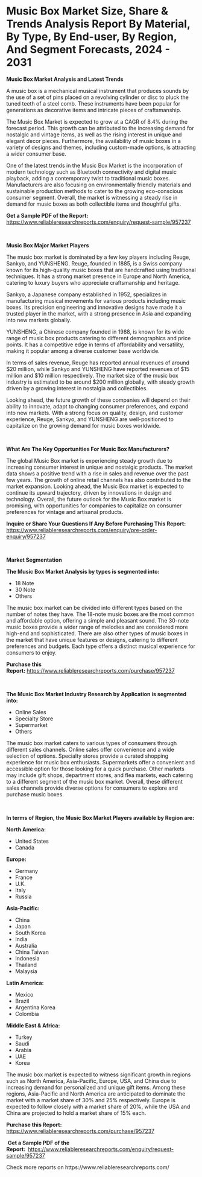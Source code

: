 <p><h1>Music Box Market Size, Share & Trends Analysis Report By Material, By Type, By End-user, By Region, And Segment Forecasts, 2024 - 2031</h1></p><p><strong>Music Box Market Analysis and Latest Trends</strong></p>
<p><p>A music box is a mechanical musical instrument that produces sounds by the use of a set of pins placed on a revolving cylinder or disc to pluck the tuned teeth of a steel comb. These instruments have been popular for generations as decorative items and intricate pieces of craftsmanship.</p><p>The Music Box Market is expected to grow at a CAGR of 8.4% during the forecast period. This growth can be attributed to the increasing demand for nostalgic and vintage items, as well as the rising interest in unique and elegant decor pieces. Furthermore, the availability of music boxes in a variety of designs and themes, including custom-made options, is attracting a wider consumer base.</p><p>One of the latest trends in the Music Box Market is the incorporation of modern technology such as Bluetooth connectivity and digital music playback, adding a contemporary twist to traditional music boxes. Manufacturers are also focusing on environmentally friendly materials and sustainable production methods to cater to the growing eco-conscious consumer segment. Overall, the market is witnessing a steady rise in demand for music boxes as both collectible items and thoughtful gifts.</p></p>
<p><strong>Get a Sample PDF of the Report:&nbsp;</strong> <a href="https://www.reliableresearchreports.com/enquiry/request-sample/957237">https://www.reliableresearchreports.com/enquiry/request-sample/957237</a></p>
<p>&nbsp;</p>
<p><strong>Music Box Major Market Players</strong></p>
<p><p>The music box market is dominated by a few key players including Reuge, Sankyo, and YUNSHENG. Reuge, founded in 1885, is a Swiss company known for its high-quality music boxes that are handcrafted using traditional techniques. It has a strong market presence in Europe and North America, catering to luxury buyers who appreciate craftsmanship and heritage.</p><p>Sankyo, a Japanese company established in 1952, specializes in manufacturing musical movements for various products including music boxes. Its precision engineering and innovative designs have made it a trusted player in the market, with a strong presence in Asia and expanding into new markets globally.</p><p>YUNSHENG, a Chinese company founded in 1988, is known for its wide range of music box products catering to different demographics and price points. It has a competitive edge in terms of affordability and versatility, making it popular among a diverse customer base worldwide.</p><p>In terms of sales revenue, Reuge has reported annual revenues of around $20 million, while Sankyo and YUNSHENG have reported revenues of $15 million and $10 million respectively. The market size of the music box industry is estimated to be around $200 million globally, with steady growth driven by a growing interest in nostalgia and collectibles.</p><p>Looking ahead, the future growth of these companies will depend on their ability to innovate, adapt to changing consumer preferences, and expand into new markets. With a strong focus on quality, design, and customer experience, Reuge, Sankyo, and YUNSHENG are well-positioned to capitalize on the growing demand for music boxes worldwide.</p></p>
<p>&nbsp;</p>
<p><strong>What Are The Key Opportunities For Music Box Manufacturers?</strong></p>
<p><p>The global Music Box market is experiencing steady growth due to increasing consumer interest in unique and nostalgic products. The market data shows a positive trend with a rise in sales and revenue over the past few years. The growth of online retail channels has also contributed to the market expansion. Looking ahead, the Music Box market is expected to continue its upward trajectory, driven by innovations in design and technology. Overall, the future outlook for the Music Box market is promising, with opportunities for companies to capitalize on consumer preferences for vintage and artisanal products.</p></p>
<p><strong>Inquire or Share Your Questions If Any Before Purchasing This Report:</strong> <a href="https://www.reliableresearchreports.com/enquiry/pre-order-enquiry/957237">https://www.reliableresearchreports.com/enquiry/pre-order-enquiry/957237</a></p>
<p>&nbsp;</p>
<p><strong>Market Segmentation</strong></p>
<p><strong>The Music Box Market Analysis by types is segmented into:</strong></p>
<p><ul><li>18 Note</li><li>30 Note</li><li>Others</li></ul></p>
<p><p>The music box market can be divided into different types based on the number of notes they have. The 18-note music boxes are the most common and affordable option, offering a simple and pleasant sound. The 30-note music boxes provide a wider range of melodies and are considered more high-end and sophisticated. There are also other types of music boxes in the market that have unique features or designs, catering to different preferences and budgets. Each type offers a distinct musical experience for consumers to enjoy.</p></p>
<p><strong>Purchase this Report:&nbsp;</strong><a href="https://www.reliableresearchreports.com/purchase/957237">https://www.reliableresearchreports.com/purchase/957237</a></p>
<p>&nbsp;</p>
<p><strong>The Music Box Market Industry Research by Application is segmented into:</strong></p>
<p><ul><li>Online Sales</li><li>Specialty Store</li><li>Supermarket</li><li>Others</li></ul></p>
<p><p>The music box market caters to various types of consumers through different sales channels. Online sales offer convenience and a wide selection of options. Specialty stores provide a curated shopping experience for music box enthusiasts. Supermarkets offer a convenient and accessible option for those looking for a quick purchase. Other markets may include gift shops, department stores, and flea markets, each catering to a different segment of the music box market. Overall, these different sales channels provide diverse options for consumers to explore and purchase music boxes.</p></p>
<p>&nbsp;</p>
<p><strong>In terms of Region, the Music Box Market Players available by Region are:</strong></p>
<p>
    <p> <strong> North America: </strong>
        <ul>
            <li>United States</li>
            <li>Canada</li>
        </ul>
        </p> 
    <p> <strong> Europe: </strong>
        <ul>
            <li>Germany</li>
            <li>France</li>
            <li>U.K.</li>
            <li>Italy</li>
            <li>Russia</li>
        </ul>
        </p> 
    <p> <strong> Asia-Pacific: </strong>
        <ul>
            <li>China</li>
            <li>Japan</li>
            <li>South Korea</li>
            <li>India</li>
            <li>Australia</li>
            <li>China Taiwan</li>
            <li>Indonesia</li>
            <li>Thailand</li>
            <li>Malaysia</li>
        </ul>
        </p> 
    <p> <strong> Latin America: </strong>
        <ul>
            <li>Mexico</li>
            <li>Brazil</li>
            <li>Argentina Korea</li>
            <li>Colombia</li>
        </ul>
        </p> 
    <p> <strong> Middle East & Africa: </strong>
        <ul>
            <li>Turkey</li>
            <li>Saudi</li>
            <li>Arabia</li>
            <li>UAE</li>
            <li>Korea</li>
        </ul>
    </p>
    </p>
<p><p>The music box market is expected to witness significant growth in regions such as North America, Asia-Pacific, Europe, USA, and China due to increasing demand for personalized and unique gift items. Among these regions, Asia-Pacific and North America are anticipated to dominate the market with a market share of 30% and 25% respectively. Europe is expected to follow closely with a market share of 20%, while the USA and China are projected to hold a market share of 15% each.</p></p>
<p><strong>Purchase this Report: </strong><a href="https://www.reliableresearchreports.com/purchase/957237">https://www.reliableresearchreports.com/purchase/957237</a></p>
<p>&nbsp;<strong>Get a Sample PDF of the Report:&nbsp;&nbsp;</strong><a href="https://www.reliableresearchreports.com/enquiry/request-sample/957237">https://www.reliableresearchreports.com/enquiry/request-sample/957237</a></p>
<p><strong></strong></p>
<p>Check more reports on https://www.reliableresearchreports.com/</p>